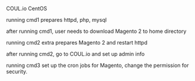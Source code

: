COUL.io
CentOS

running cmd1 prepares httpd, php, mysql

after running cmd1, user needs to download Magento 2 to home directory

running cmd2 extra prepares Magento 2 and restart httpd

after running cmd2, go to COUL.io and set up admin info

running cmd3 set up the cron jobs for Magento, change the permission for
security. 


